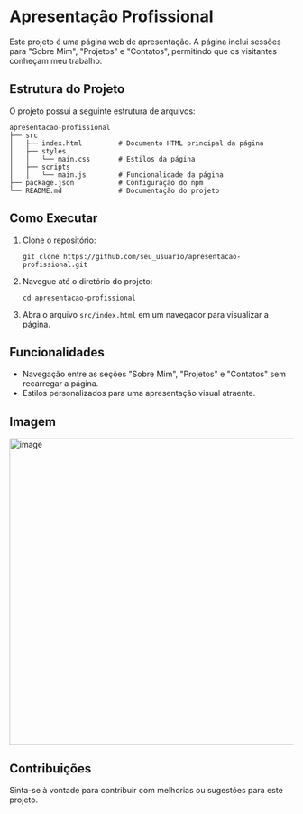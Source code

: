 # Apresentação Profissional

Este projeto é uma página web de apresentação. A página inclui sessões para "Sobre Mim", "Projetos" e "Contatos", permitindo que os visitantes conheçam meu trabalho.


## Estrutura do Projeto

O projeto possui a seguinte estrutura de arquivos:

```
apresentacao-profissional
├── src
│   ├── index.html         # Documento HTML principal da página
│   ├── styles
│   │   └── main.css       # Estilos da página
│   ├── scripts
│   │   └── main.js        # Funcionalidade da página
├── package.json           # Configuração do npm
└── README.md              # Documentação do projeto
```

## Como Executar

1. Clone o repositório:
   ```
   git clone https://github.com/seu_usuario/apresentacao-profissional.git
   ```

2. Navegue até o diretório do projeto:
   ```
   cd apresentacao-profissional
   ```

3. Abra o arquivo `src/index.html` em um navegador para visualizar a página.

## Funcionalidades

- Navegação entre as seções "Sobre Mim", "Projetos" e "Contatos" sem recarregar a página.
- Estilos personalizados para uma apresentação visual atraente.

## Imagem 
<img width="740" height="543" alt="image" src="https://github.com/user-attachments/assets/6169d869-32f8-4986-8210-9482ef9772a7" />

## Contribuições

Sinta-se à vontade para contribuir com melhorias ou sugestões para este projeto.

